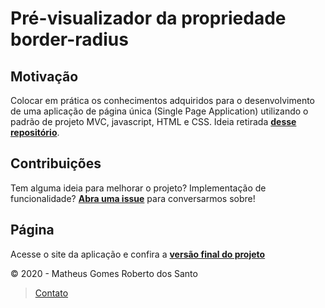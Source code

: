 # Pré-visualizador da propriedade border-radius

## Motivação

Colocar em prática os conhecimentos adquiridos para o desenvolvimento de uma aplicação de página única (Single Page Application) utilizando o padrão de projeto MVC, javascript, HTML e CSS. Ideia retirada **<a href="https://github.com/florinpop17/app-ideas" target="blank">desse repositório</a>**.

## Contribuições

Tem alguma ideia para melhorar o projeto? Implementação de funcionalidade? **<a href="https://github.com/SantosMatheusGR/BorderRadius/issues" target="blank">Abra uma issue</a>** para conversarmos sobre!

## Página
Acesse o site da aplicação e confira a **<a href="https://santosmatheusgr.github.io/BorderRadius/" target="blank">versão final do projeto</a>**

© 2020 - Matheus Gomes Roberto dos Santo
> <a href="https://linktr.ee/santosmatheusgr" target="blank">Contato</a>
